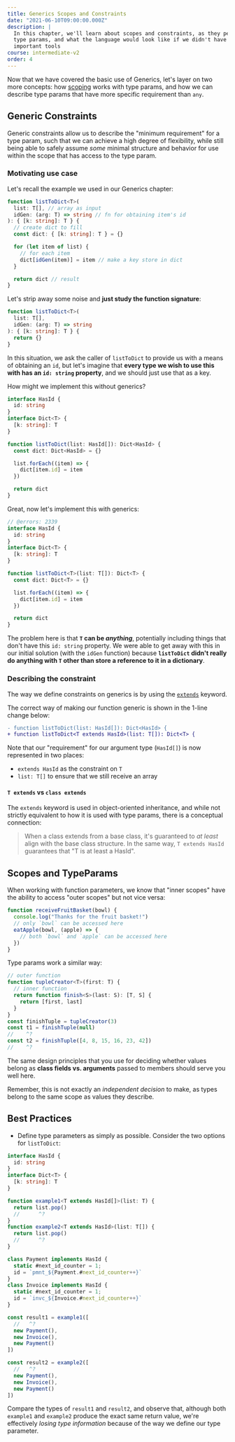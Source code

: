 ```yaml
---
title: Generics Scopes and Constraints
date: "2021-06-10T09:00:00.000Z"
description: |
  In this chapter, we'll learn about scopes and constraints, as they pertain to
  type params, and what the language would look like if we didn't have these
  important tools
course: intermediate-v2
order: 4
---
```


Now that we have covered the basic use of Generics, let's layer on two more concepts: how [scoping](https://www.typescriptlang.org/docs/handbook/variable-declarations.html#scoping-rules) works with type params, and how we can describe type params that have more specific requirement than `any`.

## Generic Constraints

Generic constraints allow us to describe the "minimum requirement" for a type param, such that we can achieve a high degree of flexibility, while still being able to safely assume _some_ minimal structure and behavior for use within the scope that has access to the type param.

### Motivating use case

Let's recall the example we used in our Generics chapter:

```ts twoslash
function listToDict<T>(
  list: T[], // array as input
  idGen: (arg: T) => string // fn for obtaining item's id
): { [k: string]: T } {
  // create dict to fill
  const dict: { [k: string]: T } = {}

  for (let item of list) {
    // for each item
    dict[idGen(item)] = item // make a key store in dict
  }

  return dict // result
}
```

Let's strip away some noise and **just study the function signature**:

```ts twoslash
function listToDict<T>(
  list: T[],
  idGen: (arg: T) => string
): { [k: string]: T } {
  return {}
}
```

In this situation, we ask the caller of `listToDict` to provide us with a means of obtaining an `id`, but let's imagine that **every type we wish to use this with has an `id: string` property**, and we should just use that as a key.

How might we implement this without generics?

```ts twoslash
interface HasId {
  id: string
}
interface Dict<T> {
  [k: string]: T
}

function listToDict(list: HasId[]): Dict<HasId> {
  const dict: Dict<HasId> = {}

  list.forEach((item) => {
    dict[item.id] = item
  })

  return dict
}
```

Great, now let's implement this with generics:

```ts twoslash
// @errors: 2339
interface HasId {
  id: string
}
interface Dict<T> {
  [k: string]: T
}

function listToDict<T>(list: T[]): Dict<T> {
  const dict: Dict<T> = {}

  list.forEach((item) => {
    dict[item.id] = item
  })

  return dict
}
```

The problem here is that **`T` can be _anything_**, potentially including things that don't have this `id: string` property. We were able to get away with this in our initial solution (with the `idGen` function) because **`listToDict` didn't really do anything with `T` other than store a reference to it in a dictionary**.

### Describing the constraint

The way we define constraints on generics is by using the [`extends`](https://www.typescriptlang.org/docs/handbook/2/generics.html#generic-constraints) keyword.

The correct way of making our function generic is shown in the 1-line change below:

```diff
- function listToDict(list: HasId[]): Dict<HasId> {
+ function listToDict<T extends HasId>(list: T[]): Dict<T> {
```

Note that our "requirement" for our argument type (`HasId[]`) is now represented in two places:

- `extends HasId` as the constraint on `T`
- `list: T[]` to ensure that we still receive an array

#### `T extends` vs `class extends`

The `extends` keyword is used in object-oriented inheritance, and while not strictly equivalent to how it is used with type params, there is a conceptual connection:

> When a class extends from a base class, it's guaranteed
> to _at least_ align with the base class structure. In the same
> way, `T extends HasId` guarantees that "T is at least a HasId".

## Scopes and TypeParams

When working with function parameters, we know that "inner scopes" have the ability to access "outer scopes" but not vice versa:

```js
function receiveFruitBasket(bowl) {
  console.log("Thanks for the fruit basket!")
  // only `bowl` can be accessed here
  eatApple(bowl, (apple) => {
    // both `bowl` and `apple` can be accessed here
  })
}
```

Type params work a similar way:

```ts twoslash
// outer function
function tupleCreator<T>(first: T) {
  // inner function
  return function finish<S>(last: S): [T, S] {
    return [first, last]
  }
}
const finishTuple = tupleCreator(3)
const t1 = finishTuple(null)
//    ^?
const t2 = finishTuple([4, 8, 15, 16, 23, 42])
//    ^?
```

The same design principles that you use for deciding whether values belong as **class fields vs. arguments** passed to members should serve you well here.

Remember, this is not exactly an _independent decision_ to make, as types belong to the same scope as values they describe.

## Best Practices

- Define type parameters as simply as possible. Consider the two options for `listToDict`:

```ts twoslash
interface HasId {
  id: string
}
interface Dict<T> {
  [k: string]: T
}

function example1<T extends HasId[]>(list: T) {
  return list.pop()
  //      ^?
}
function example2<T extends HasId>(list: T[]) {
  return list.pop()
  //      ^?
}

class Payment implements HasId {
  static #next_id_counter = 1;
  id = `pmnt_${Payment.#next_id_counter++}`
}
class Invoice implements HasId {
  static #next_id_counter = 1;
  id = `invc_${Invoice.#next_id_counter++}`
}

const result1 = example1([
  //   ^?
  new Payment(),
  new Invoice(),
  new Payment()
])

const result2 = example2([
  //   ^?
  new Payment(),
  new Invoice(),
  new Payment()
])

```

Compare the types of `result1` and `result2`, and observe that, although both `example1` and `example2` produce the exact same return value, we're effectively _losing type information_ because of the way we define our type parameter.
